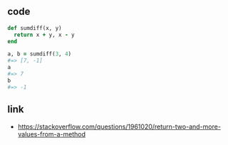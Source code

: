 ## code
```ruby
def sumdiff(x, y)
  return x + y, x - y
end

a, b = sumdiff(3, 4)
#=> [7, -1]
a
#=> 7
b
#=> -1
```

## link
* https://stackoverflow.com/questions/1961020/return-two-and-more-values-from-a-method
 
